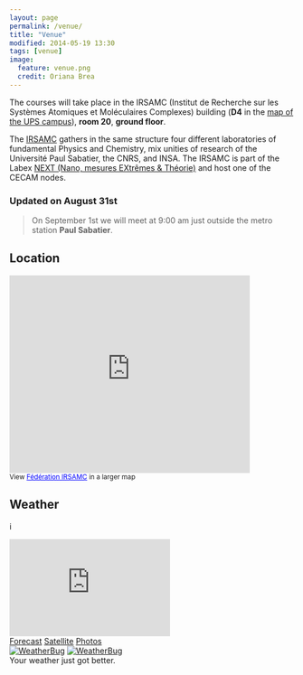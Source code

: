 ```yaml
---
layout: page
permalink: /venue/
title: "Venue"
modified: 2014-05-19 13:30
tags: [venue]
image:
  feature: venue.png
  credit: Oriana Brea
---
```


The courses will take place in the IRSAMC (Institut de Recherche sur les Systèmes Atomiques et Moléculaires
Complexes) building  (**D4** in the [map of the UPS campus](http://www.univ-tlse3.fr/servlet/com.univ.collaboratif.utils.LectureFichiergw?CODE_FICHIER=1244539309739&ID_FICHE=74499)), **room 20**, **ground floor**.

The [IRSAMC](http://www.irsamc.ups-tlse.fr/?lang=fr) gathers in the same
structure four different laboratories of fundamental Physics and Chemistry, mix
unities of research of the Université Paul Sabatier, the CNRS, and INSA. The
IRSAMC is part of the Labex [NEXT  (Nano, mesures EXtrêmes
& Théorie)](http://www.next-toulouse.fr/) and host one of the CECAM nodes.


### Updated on August 31st
> On September 1st we will meet at 9:00 am just outside  the metro station **Paul Sabatier**.


## Location

<iframe width="425" height="350" frameborder="0" scrolling="no" marginheight="0" marginwidth="0" src="https://www.google.com/maps/ms?msa=0&amp;msid=210868628437757651036.0004fc4c67db81ebe0442&amp;hl=en&amp;ie=UTF8&amp;t=m&amp;ll=43.560296,1.467844&amp;spn=0,0&amp;output=embed"></iframe><br /><small>View <a href="https://www.google.com/maps/ms?msa=0&amp;msid=210868628437757651036.0004fc4c67db81ebe0442&amp;hl=en&amp;ie=UTF8&amp;t=m&amp;ll=43.560296,1.467844&amp;spn=0,0&amp;source=embed" style="color:#0000FF;text-align:left">Fédération IRSAMC</a> in a larger map</small>

## Weather
i
<link rel="stylesheet" type="text/css" media="screen" href="http://img.weather.weatherbug.com/Style/stickers/v2/Stickers_300x250.css" />
<div class="wXbody">
<iframe id="WeatherBugSticker_300x250_v2" src="http://weather.weatherbug.com/desktop-weather/web-widgets/getSticker.html?CityCode=63070&ZCode=z5545&Size=300x250&StationID=LFBO&units=1&Version=2&lang_id=en-us" width="284" height="172" frameborder="0" scrolling="no" allowtransparency="yes"></iframe>
<div class="wXlinks">
<span class="link"><a href="http://weather.weatherbug.com/weather-forecast.html" target="_blank" onclick="Javascript:this.href='http://weather.weatherbug.com/France/Toulouse-weather/local-forecast/7-day-forecast.html?zcode=z5545&units=1'">Forecast</a></span>
<span class="link"><a href="http://weather.weatherbug.com/satellite-radar.html" target="_blank" onclick="Javascript:this.href='http://weather.weatherbug.com/France/Toulouse-weather/satellite/infrared-satellite.html?zcode=z5545&units=1'">Satellite</a></span>
<span class="link"><a href="http://weather.weatherbug.com/weather-photos/photo-gallery.html" target="_blank" onclick="Javascript:this.href='http://weather.weatherbug.com/weather-photos/photo-gallery.html?zcode=z5545&units=1&city=63070'">Photos</a></span>
</div>
<div class="footer">
<a href="http://weather.weatherbug.com/default.html" target="_blank" onclick="Javascript:this.href='http://weather.weatherbug.com/France/Toulouse-weather.html?zcode=z5545&units=1'"><img src="http://img.weather.weatherbug.com/images/stickers/v2/300x250/wxbug-logo.jpg" id="logo" border="0" alt="WeatherBug" /></a>
<a href="http://weather.weatherbug.com/default.html" target="_blank" onclick="Javascript:this.href='http://weather.weatherbug.com/France/Toulouse-weather.html?zcode=z5545&units=1'"><img src="http://img.weather.weatherbug.com/images/stickers/v2/English_ViewLocal_102x16.png" border="0" id="location" alt="WeatherBug" /></a>
</div>


<div class="footertext">Your weather just got better.</div>

</div>
